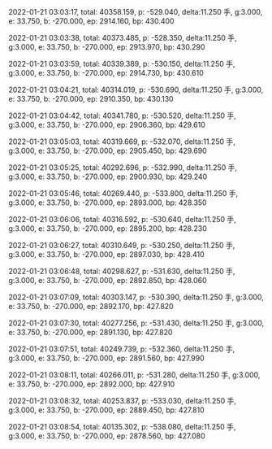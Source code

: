 2022-01-21 03:03:17, total: 40358.159, p: -529.040, delta:11.250 手, g:3.000, e: 33.750, b: -270.000, ep: 2914.160, bp: 430.400

2022-01-21 03:03:38, total: 40373.485, p: -528.350, delta:11.250 手, g:3.000, e: 33.750, b: -270.000, ep: 2913.970, bp: 430.290

2022-01-21 03:03:59, total: 40339.389, p: -530.150, delta:11.250 手, g:3.000, e: 33.750, b: -270.000, ep: 2914.730, bp: 430.610

2022-01-21 03:04:21, total: 40314.019, p: -530.690, delta:11.250 手, g:3.000, e: 33.750, b: -270.000, ep: 2910.350, bp: 430.130

2022-01-21 03:04:42, total: 40341.780, p: -530.520, delta:11.250 手, g:3.000, e: 33.750, b: -270.000, ep: 2906.360, bp: 429.610

2022-01-21 03:05:03, total: 40319.669, p: -532.070, delta:11.250 手, g:3.000, e: 33.750, b: -270.000, ep: 2905.450, bp: 429.690

2022-01-21 03:05:25, total: 40292.696, p: -532.990, delta:11.250 手, g:3.000, e: 33.750, b: -270.000, ep: 2900.930, bp: 429.240

2022-01-21 03:05:46, total: 40269.440, p: -533.800, delta:11.250 手, g:3.000, e: 33.750, b: -270.000, ep: 2893.000, bp: 428.350

2022-01-21 03:06:06, total: 40316.592, p: -530.640, delta:11.250 手, g:3.000, e: 33.750, b: -270.000, ep: 2895.200, bp: 428.230

2022-01-21 03:06:27, total: 40310.649, p: -530.250, delta:11.250 手, g:3.000, e: 33.750, b: -270.000, ep: 2897.030, bp: 428.410

2022-01-21 03:06:48, total: 40298.627, p: -531.630, delta:11.250 手, g:3.000, e: 33.750, b: -270.000, ep: 2892.850, bp: 428.060

2022-01-21 03:07:09, total: 40303.147, p: -530.390, delta:11.250 手, g:3.000, e: 33.750, b: -270.000, ep: 2892.170, bp: 427.820

2022-01-21 03:07:30, total: 40277.256, p: -531.430, delta:11.250 手, g:3.000, e: 33.750, b: -270.000, ep: 2891.130, bp: 427.820

2022-01-21 03:07:51, total: 40249.739, p: -532.360, delta:11.250 手, g:3.000, e: 33.750, b: -270.000, ep: 2891.560, bp: 427.990

2022-01-21 03:08:11, total: 40266.011, p: -531.280, delta:11.250 手, g:3.000, e: 33.750, b: -270.000, ep: 2892.000, bp: 427.910

2022-01-21 03:08:32, total: 40253.837, p: -533.030, delta:11.250 手, g:3.000, e: 33.750, b: -270.000, ep: 2889.450, bp: 427.810

2022-01-21 03:08:54, total: 40135.302, p: -538.080, delta:11.250 手, g:3.000, e: 33.750, b: -270.000, ep: 2878.560, bp: 427.080